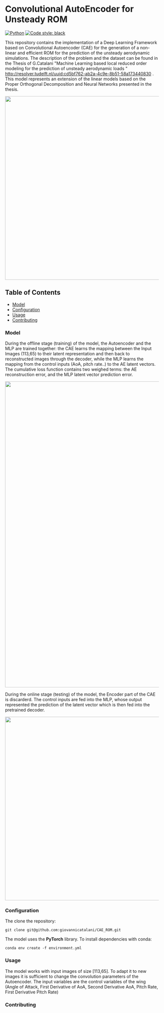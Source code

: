 
# Convolutional AutoEncoder for Unsteady ROM
[![Python](https://img.shields.io/badge/python-3.8-informational)](https://docs.python.org/3/)
[![Code style: black](https://img.shields.io/badge/code%20style-black-000000.svg)](https://github.com/psf/black)

This repository contains the implementation of a Deep Learning Framework based on Convolutional Autoencoder (CAE) for the generation of a non-linear and efficient ROM for the prediction of the unsteady aerodynamic simulations. 
The description of the problem and the dataset can be found in the Thesis of G.Catalani "Machine Learning based local reduced order modeling for the prediction of unsteady aerodynamic loads " http://resolver.tudelft.nl/uuid:cd5bf762-ab2a-4c9e-8b51-58a173440830 . This model represents an extension of the linear models based on the Proper Orthogonal Decomposition and Neural Networks presented in the thesis.

<img src="https://github.com/giovannicatalani/CAE_ROM/blob/main/Images/readme_cae_rom.png" width="600" />

<!-- TABLE OF CONTENTS -->
## Table of Contents

* [Model](#model)
* [Configuration](#configuration)
* [Usage](#usage)
* [Contributing](#contributing)



### Model

During the offline stage (training) of the model, the Autoencoder and the MLP are trained together: the CAE learns the mapping between the Input Images (113,65) to their latent representation and then back to reconstructed images through the decoder, while the MLP learns the mapping from the control inputs (AoA, pitch rate..) to the AE latent vectors.  The cumulative loss function contains two weighed terms: the AE reconstruction error, and the MLP latent vector prediction error.

<img src="https://github.com/giovannicatalani/CAE_ROM/blob/main/Images/Offline_Stage.png" width="1000" />

During the online stage (testing) of the model, the Encoder part of the CAE is discarderd. The control inputs are fed into the MLP, whose output represented the prediction of the latent vector which is then fed into the pretrained decoder. 

<img src="https://github.com/giovannicatalani/CAE_ROM/blob/main/Images/Online_Stage.jpg" width="600" />



### Configuration

The clone the repository:
```shell script
git clone git@github.com:giovannicatalani/CAE_ROM.git
```
The model uses the **PyTorch** library.
To install dependencies with conda:
```shell script
conda env create -f environment.yml
```

### Usage
The model works with input images of size [113,65]. To adapt it to new images it is sufficient to change the convolution parameters of the Autoencoder.
The input variables are the control variables of the wing (Angle of Attack, First Derivative of AoA, Second Derivative AoA, Pitch Rate, First Derivative Pitch Rate)


### Contributing
